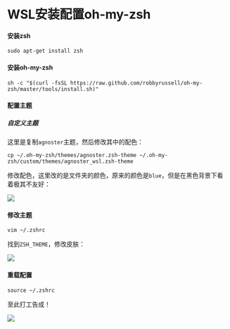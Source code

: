 # WSL安装配置oh-my-zsh

#### 安装zsh

```
sudo apt-get install zsh
```

#### 安装oh-my-zsh

```
sh -c "$(curl -fsSL https://raw.github.com/robbyrussell/oh-my-zsh/master/tools/install.sh)"
```

#### 配置主题

##### 自定义主题

这里是复制`agnoster`主题，然后修改其中的配色：

```
cp ~/.oh-my-zsh/themes/agnoster.zsh-theme ~/.oh-my-zsh/custom/themes/agnoster_wsl.zsh-theme
```

修改配色，这里改的是文件夹的颜色，原来的颜色是`blue`，但是在黑色背景下看着极其不友好：

![](https://gitee.com/sysker/picBed/raw/master/blog/20211008233850.png)

#### 修改主题

```
vim ~/.zshrc
```

找到`ZSH_THEME`，修改皮肤：

![](https://gitee.com/sysker/picBed/raw/master/blog/20211008234232.png)

#### 重载配置

```
source ~/.zshrc
```

至此打工告成！

![](https://gitee.com/sysker/picBed/raw/master/blog/20211008234414.png)